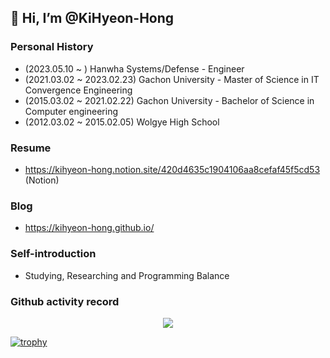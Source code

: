 ## 👋 Hi, I’m @KiHyeon-Hong

### Personal History

- (2023.05.10 ~ ) Hanwha Systems/Defense - Engineer
- (2021.03.02 ~ 2023.02.23) Gachon University - Master of Science in IT Convergence Engineering
- (2015.03.02 ~ 2021.02.22) Gachon University - Bachelor of Science in Computer engineering
- (2012.03.02 ~ 2015.02.05) Wolgye High School


### Resume

- https://kihyeon-hong.notion.site/420d4635c1904106aa8cefaf45f5cd53 (Notion)

<!--
- https://career.programmers.co.kr/pr/ghdrlgus96_7373 (Programmers)
- https://www.linkedin.com/in/%EA%B8%B0%ED%98%84-%ED%99%8D-9a9032249/ (LinkedIn)
-->


### Blog

- https://kihyeon-hong.github.io/


### Self-introduction
- Studying, Researching and Programming Balance


### Github activity record

<p align=center>
  <a href="https://github.com/anuraghazra/github-readme-stats">
    <img align="center" src="https://github-readme-stats.vercel.app/api?username=KiHyeon-Hong&count_private=true&show_icons=true" />
  </a>
</p>

<!--
  <a href="https://opgc.me/#/users/KiHyeon-Hong" target="_blank">
    <img src="https://api.opgc.me/githubs/users/KiHyeon-Hong/tag/?theme=basic" />
  </a>
-->

[![trophy](https://github-profile-trophy.vercel.app/?username=KiHyeon-Hong&margin-w=10&margin-h=10&no-frame=true&no-bg=true&row=1&column=8)](https://github.com/ryo-ma/github-profile-trophy)

<!--
<p align="center">
    <img src="https://img.shields.io/badge/-Python-000000?style=flat&logo=Python&logoColor=white">
    <img src="https://img.shields.io/badge/-Node.js-000000?style=flat&logo=Node.js&logoColor=white">
    <img src="https://img.shields.io/badge/-C-000000?style=flat&logo=C&logoColor=white">
    <img src="https://img.shields.io/badge/-JavaScript-000000?style=flat&logo=Javascript&logoColor=white">
  
</p>
-->

